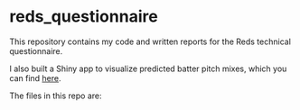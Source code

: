 # reds_questionnaire
This repository contains my code and written reports for the Reds technical questionnaire.

I also built a Shiny app to visualize predicted batter pitch mixes, which you can find [here](https://mxb878-daniel-galper.shinyapps.io/pitch_mix_app/).

The files in this repo are:



